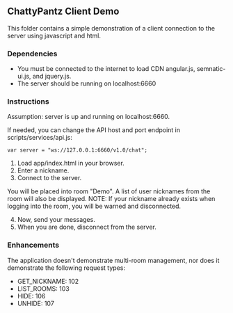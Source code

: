 ## ChattyPantz Client Demo

This folder contains a simple demonstration of a client connection to the server using javascript and html.

### Dependencies

* You must be connected to the internet to load CDN angular.js, semnatic-ui.js, and jquery.js.
* The server should be running on localhost:6660

### Instructions

Assumption: server is up and running on localhost:6660.

If needed, you can change the API host and port endpoint in scripts/services/api.js:
```
var server = "ws://127.0.0.1:6660/v1.0/chat";
```
1. Load app/index.html in your browser.
2. Enter a nickname.
3. Connect to the server.

You will be placed into room "Demo". A list of user nicknames from the room will also be displayed.
NOTE:  If your nickname already exists when logging into the room, you will be warned and disconnected.

4. Now, send your messages.
5. When you are done, disconnect from the server.

### Enhancements

The application doesn't demonstrate multi-room management, nor does it demonstrate the following request types:
* GET_NICKNAME: 102
* LIST_ROOMS: 103
* HIDE: 106
* UNHIDE: 107
